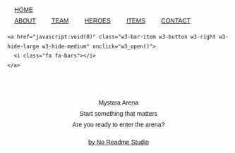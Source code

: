 
<html>
<title>W3.CSS Template</title>
<meta charset="UTF-8">
<meta name="viewport" content="width=device-width, initial-scale=1">
<link rel="stylesheet" href="https://www.w3schools.com/w3css/4/w3.css">
<link rel="stylesheet" href="https://fonts.googleapis.com/css?family=Raleway">
<link rel="stylesheet" href="https://cdnjs.cloudflare.com/ajax/libs/font-awesome/4.7.0/css/font-awesome.min.css">
<style>
body,h1,h2,h3,h4,h5,h6 {font-family: "Raleway", sans-serif}
body, html {
    height: 100%;
    line-height: 1.8;
}
/* Full height image header */
.bgimg-1 {
    background-position: center;
    background-size: cover;
    background-image: url(hola.png);
    min-height: 100%;
}
.w3-bar .w3-button {
    padding: 16px;
}
</style>
<body>

<!-- Navbar (sit on top) -->
<div class="w3-top">
  <div class="w3-bar w3-white w3-card" id="myNavbar">
    <a href="#home" class="w3-bar-item w3-button w3-wide">HOME</a>
    <!-- Right-sided navbar links -->
    <div class="w3-right w3-hide-small">
      <a href="#about" class="w3-bar-item w3-button">ABOUT</a>
      <a href="#team" class="w3-bar-item w3-button"><i class="fa fa-user"></i> TEAM</a>
      <a href="#work" class="w3-bar-item w3-button"><i class="fa fa-male"></i> HEROES</a>
      <a href="#pricing" class="w3-bar-item w3-button"><i class="fa fa-archive"></i> ITEMS</a>
      <a href="#contact" class="w3-bar-item w3-button"><i class="fa fa-envelope"></i> CONTACT</a>
    </div>
    <!-- Hide right-floated links on small screens and replace them with a menu icon -->

    <a href="javascript:void(0)" class="w3-bar-item w3-button w3-right w3-hide-large w3-hide-medium" onclick="w3_open()">
      <i class="fa fa-bars"></i>
    </a>
  </div>
</div>

<!-- Sidebar on small screens when clicking the menu icon -->
<nav class="w3-sidebar w3-bar-block w3-black w3-card w3-animate-left w3-hide-medium w3-hide-large" style="display:none" id="mySidebar">
  <a href="javascript:void(0)" onclick="w3_close()" class="w3-bar-item w3-button w3-large w3-padding-16">Close ×</a>
  <a href="#about" onclick="w3_close()" class="w3-bar-item w3-button">ABOUT</a>
  <a href="#team" onclick="w3_close()" class="w3-bar-item w3-button">TEAM</a>
  <a href="#work" onclick="w3_close()" class="w3-bar-item w3-button">HEROES</a>
  <a href="#pricing" onclick="w3_close()" class="w3-bar-item w3-button">ITEMS</a>
  <a href="#contact" onclick="w3_close()" class="w3-bar-item w3-button">CONTACT</a>
</nav>

<!-- Header with full-height image -->
<header class="bgimg-1 w3-display-container w3-grayscale-min" id="home">
  <div class="w3-display-left w3-text-black" style="padding:48px">
    <span class="w3-jumbo w3-hide-small">Mystara Arena</span><br>
    <span class="w3-xxlarge w3-hide-large w3-hide-medium">Start something that matters</span><br>
    <span class="w3-large">Are you ready to enter the arena?</span>
    <p><a href="#about" class="w3-button w3-white w3-padding-large w3-large w3-margin-top w3-opacity w3-hover-opacity-off">by No Readme Studio</a></p>
  </div> 
  <div class="w3-display-bottomleft w3-text-grey w3-large" style="padding:24px 48px">
    <i class="fa fa-facebook-official w3-hover-opacity"></i>
    <i class="fa fa-instagram w3-hover-opacity"></i>
    <i class="fa fa-twitter w3-hover-opacity"></i>
  </div>
</header>

<!-- About Section -->
<div class="w3-container" style="padding:128px 16px" id="about">
  <h3 class="w3-center">ABOUT THE COMPANY</h3>
  <p class="w3-center w3-large">Key features of our company</p>
  <div class="w3-row-padding w3-center" style="margin-top:64px">
    <div class="w3-quarter">
      <i class="fa fa-desktop w3-margin-bottom w3-jumbo w3-center"></i>
      <p class="w3-large">Responsive</p>
      <p>We listen to our fanbase and we try to make dreams come true.</p>
    </div>
    <div class="w3-quarter">
      <i class="fa fa-heart w3-margin-bottom w3-jumbo"></i>
      <p class="w3-large">Passion</p>
      <p>The team never gives (even after getting a 0) All the content comes directly from our heart.</p>
    </div>
    <div class="w3-quarter">
      <i class="fa fa-diamond w3-margin-bottom w3-jumbo"></i>
      <p class="w3-large">Design</p>
      <p> Design polished like a shining diamond. It will blow your mind.</p>
    </div>
    <div class="w3-quarter">
      <i class="fa fa-cog w3-margin-bottom w3-jumbo"></i>
      <p class="w3-large">Support</p>
      <p> Our team is capable of fixing anything (even the world).</p>
    </div>
  </div>
</div>

<!-- Promo Section - "We know design" -->
<div class="w3-container w3-light-grey" style="padding:128px 16px">
  <div class="w3-row-padding">
    <div class="w3-col m6">
      <h3>Download our game here.</h3>
      <p>Prepare to have an amazing experience playing with your friends.</p>
      <p><a href="#work" class="w3-button w3-black"><i class="fa fa-file"> </i> Download our game</a></p>
    </div>
    <div class="w3-col m6">
      <img class="w3-image w3-round-large" src="/w3images/phone_buildings.jpg" alt="Buildings" width="700" height="394">
    </div>
  </div>
</div>

<!-- Team Section -->
<div class="w3-container" style="padding:128px 16px" id="team">
  <h3 class="w3-center">THE TEAM</h3>
  <p class="w3-center w3-large">The ones who run this company</p>
  <div class="w3-row-padding w3-grayscale" style="margin-top:64px">
    <div class="w3-col l3 m6 w3-margin-bottom">
      <div class="w3-card">
        <img src="/w3images/team2.jpg" alt="John" style="width:100%">
        <div class="w3-container">
          <h3>Pol Carrera</h3>
          <p class="w3-opacity">Designer</p>
          <p>deishjndffndksjfklasjfkljsdkljfkls.</p>
          <p><button class="w3-button w3-light-grey w3-block"><i class="fa fa-envelope"></i> Contact</button></p>
        </div>
      </div>
    </div>
    <div class="w3-col l3 m6 w3-margin-bottom">
      <div class="w3-card">
        <img src="/w3images/team1.jpg" alt="Jane" style="width:100%">
        <div class="w3-container">
          <h3>Nina Lopez</h3>
          <p class="w3-opacity">Artist</p>
          <p>fhdjksalhfjksdhfjkashjkf.</p>
          <p><button class="w3-button w3-light-grey w3-block"><i class="fa fa-envelope"></i> Contact</button></p>
        </div>
      </div>
    </div>
    <div class="w3-col l3 m6 w3-margin-bottom">
      <div class="w3-card">
        <img src="/w3images/team3.jpg" alt="Mike" style="width:100%">
        <div class="w3-container">
          <h3>Carles Margeli</h3>
          <p class="w3-opacity">Coder</p>
          <p>fkdlsñjfklsdhfjkldhsklfjkasldjfklña.</p>
          <p><button class="w3-button w3-light-grey w3-block"><i class="fa fa-envelope"></i> Contact</button></p>
        </div>
      </div>
    </div>
    <div class="w3-col l3 m6 w3-margin-bottom">
      <div class="w3-card">
        <img src="/w3images/team4.jpg" alt="Dan" style="width:100%">
        <div class="w3-container">
          <h3>Marc Moreno</h3>
          <p class="w3-opacity">Leader</p>
          <p>dfsafsdfsfdsfds.</p>
          <p><button class="w3-button w3-light-grey w3-block"><i class="fa fa-envelope"></i> Contact</button></p>
        </div>
      </div>
    </div>
    <div class="w3-col l3 m6 w3-margin-bottom">
      <div class="w3-card">
        <img src="/w3images/team4.jpg" alt="Dan" style="width:100%">
        <div class="w3-container">
          <h3>Norman Benet</h3>
          <p class="w3-opacity">Manager</p>
          <p>dfsafsdfsfdsfds.</p>
          <p><button class="w3-button w3-light-grey w3-block"><i class="fa fa-envelope"></i> Contact</button></p>
        </div>
      </div>
    </div>
    <div class="w3-col l3 m6 w3-margin-bottom">
      <div class="w3-card">
        <img src="/w3images/team4.jpg" alt="Dan" style="width:100%">
        <div class="w3-container">
          <h3>Albert Mas</h3>
          <p class="w3-opacity">QA</p>
          <p>dfsafsdfsfdsfds.</p>
          <p><button class="w3-button w3-light-grey w3-block"><i class="fa fa-envelope"></i> Contact</button></p>
        </div>
      </div>
    </div>
    <div class="w3-col l3 m6 w3-margin-bottom">
      <div class="w3-card">
        <img src="/w3images/team4.jpg" alt="Dan" style="width:100%">
        <div class="w3-container">
          <h3>Joel Cabaco</h3>
          <p class="w3-opacity">QA</p>
          <p>dfsafsdfsfdsfds.</p>
          <p><button class="w3-button w3-light-grey w3-block"><i class="fa fa-envelope"></i> Contact</button></p>
        </div>
      </div>
    </div>
    <div class="w3-col l3 m6 w3-margin-bottom">
      <div class="w3-card">
        <img src="/w3images/team4.jpg" alt="Dan" style="width:100%">
        <div class="w3-container">
          <h3>Roger Sanchez</h3>
          <p class="w3-opacity">UI</p>
          <p>dfsafsdfsfdsfds.</p>
          <p><button class="w3-button w3-light-grey w3-block"><i class="fa fa-envelope"></i> Contact</button></p>
        </div>
      </div>
    </div>
  </div>
</div>

<!-- Promo Section "Statistics" -->
<div class="w3-container w3-row w3-center w3-dark-grey w3-padding-64">
  <div class="w3-quarter">
    <span class="w3-xxlarge">1</span>
    <br>Rounded marks so far
  </div>
  <div class="w3-quarter">
    <span class="w3-xxlarge">1</span>
    <br>Projects Done
  </div>
  <div class="w3-quarter">
    <span class="w3-xxlarge">1980+</span>
    <br>Happy Clients
  </div>
  <div class="w3-quarter">
    <span class="w3-xxlarge">420+</span>
    <br>Meetings
  </div>
</div>

<!-- Work Section -->
<div class="w3-container" style="padding:128px 16px" id="work">
  <h3 class="w3-center">HEROES</h3>
  <p class="w3-center w3-large">Characters and abilities:</p>

  <div class="w3-row-padding" style="margin-top:64px">
    <div class="w3-col l3 m6">
      <img src="/w3images/tech_mic.jpg" style="width:100%" onclick="onClick(this)" class="w3-hover-opacity" alt="WARRIOR">
    </div>
    <div class="w3-col l3 m6">
      <img src="/w3images/tech_phone.jpg" style="width:100%" onclick="onClick(this)" class="w3-hover-opacity" alt="ROGUE">
    </div>
    <div class="w3-col l3 m6">
      <img src="/w3images/tech_drone.jpg" style="width:100%" onclick="onClick(this)" class="w3-hover-opacity" alt="WIZARD">
    </div>
    <div class="w3-col l3 m6">
      <img src="/w3images/tech_sound.jpg" style="width:100%" onclick="onClick(this)" class="w3-hover-opacity" alt="CLERIC">
    </div>
  </div>

  

<!-- Modal for full size images on click-->
<div id="modal01" class="w3-modal w3-black" onclick="this.style.display='none'">
  <span class="w3-button w3-xxlarge w3-black w3-padding-large w3-display-topright" title="Close Modal Image">×</span>
  <div class="w3-modal-content w3-animate-zoom w3-center w3-transparent w3-padding-64">
    <img id="img01" class="w3-image">
    <p id="caption" class="w3-opacity w3-large"></p>
  </div>
</div>

<!-- Skills Section -->
<div class="w3-container w3-light-grey w3-padding-64">
  <div class="w3-row-padding">
    <div class="w3-col m6">
      <h3>Our Skills.</h3>
      <p>We are currently coursing the second year of the Bachelor's degree in Videogames by UPC and CITM. </p>
      <p>Our team is formed by: artists, coders and designers.</p>
    </div>
    <div class="w3-col m6">
      <p class="w3-wide"><i class="fa fa-code-fork w3-margin-right"></i>Code</p>
      <div class="w3-grey">
        <div class="w3-container w3-dark-grey w3-center" style="width:100%">100%</div>
      </div>
      <p class="w3-wide"><i class="fa fa-lightbulb-o w3-margin-right"></i>Design</p>
      <div class="w3-grey">
        <div class="w3-container w3-dark-grey w3-center" style="width:100%">100%</div>
      </div>
      <p class="w3-wide"><i class="fa fa-photo w3-margin-right"></i>Art</p>
      <div class="w3-grey">
        <div class="w3-container w3-dark-grey w3-center" style="width:100%">100%</div>
      </div>
    </div>
  </div>
</div>

<!-- Work Section -->
<div class="w3-container" style="padding:128px 16px" id="pricing">
  <h3 class="w3-center">ITEMS</h3>
  <p class="w3-center w3-large">Choose wisely:</p>

  <div class="w3-row-padding" style="margin-top:64px">
    <div class="w3-col l3 m6">
      <img src="/w3images/tech_mic.jpg" style="width:100%" onclick="onClick(this)" class="w3-hover-opacity" alt="Staff of Thoth">
    </div>
    <div class="w3-col l3 m6">
      <img src="/w3images/tech_phone.jpg" style="width:100%" onclick="onClick(this)" class="w3-hover-opacity" alt="DragonSlayer">
    </div>
    <div class="w3-col l3 m6">
      <img src="/w3images/tech_drone.jpg" style="width:100%" onclick="onClick(this)" class="w3-hover-opacity" alt="Plate Mail">
    </div>
    <div class="w3-col l3 m6">
      <img src="/w3images/tech_sound.jpg" style="width:100%" onclick="onClick(this)" class="w3-hover-opacity" alt="Ring of Protection">
    </div>
    <div class="w3-col l3 m6">
      <img src="/w3images/tech_sound.jpg" style="width:100%" onclick="onClick(this)" class="w3-hover-opacity" alt="Swiftboots">
    </div>
    <div class="w3-col l3 m6">
      <img src="/w3images/tech_sound.jpg" style="width:100%" onclick="onClick(this)" class="w3-hover-opacity" alt="Tiara">
    </div>
  </div>
    
   

<!-- Contact Section -->
<div class="w3-container w3-light-grey" style="padding:128px 16px" id="contact">
  <h3 class="w3-center">CONTACT</h3>
  <p class="w3-center w3-large">Lets get in touch. Send us a message:</p>
  <div class="w3-row-padding" style="margin-top:64px">
    <div class="w3-half">
      <p><i class="fa fa-map-marker fa-fw w3-xxlarge w3-margin-right"></i> Barcelona, Catalunya</p>
      <p><i class="fa fa-envelope fa-fw w3-xxlarge w3-margin-right"> </i> Email: noreadmestudio@mail.com</p>
      <br>
      <form action="/action_page.php" target="_blank">
        <p><input class="w3-input w3-border" type="text" placeholder="Name" required name="Name"></p>
        <p><input class="w3-input w3-border" type="text" placeholder="Email" required name="Email"></p>
        <p><input class="w3-input w3-border" type="text" placeholder="Subject" required name="Subject"></p>
        <p><input class="w3-input w3-border" type="text" placeholder="Message" required name="Message"></p>
        <p>
          <button class="w3-button w3-black" type="submit">
            <i class="fa fa-paper-plane"></i> SEND MESSAGE
          </button>
        </p>
      </form>
    </div>
    <div class="w3-half">
      <!-- Add Google Maps -->
      <div id="googleMap" class="w3-greyscale-max" style="width:100%;height:510px;"></div>
    </div>
  </div>
</div>

<!-- Footer -->
<footer class="w3-center w3-black w3-padding-64">
  <a href="#home" class="w3-button w3-light-grey"><i class="fa fa-arrow-up w3-margin-right"></i>To the top</a>
  <div class="w3-xlarge w3-section">
    <i class="fa fa-facebook-official w3-hover-opacity"></i>
    <i class="fa fa-instagram w3-hover-opacity"></i>
    <i class="fa fa-twitter w3-hover-opacity"></i>
  </div>
</footer>
 
<!-- Add Google Maps -->
<script>
function myMap()
{
  myCenter=new google.maps.LatLng(41.3818, 2.1685);
  var mapOptions= {
    center:myCenter,
    zoom:12, scrollwheel: false, draggable: false,
    mapTypeId:google.maps.MapTypeId.ROADMAP
  };
  var map=new google.maps.Map(document.getElementById("googleMap"),mapOptions);

  var marker = new google.maps.Marker({
    position: myCenter,
  });
  marker.setMap(map);
}

// Modal Image Gallery
function onClick(element) {
  document.getElementById("img01").src = element.src;
  document.getElementById("modal01").style.display = "block";
  var captionText = document.getElementById("caption");
  captionText.innerHTML = element.alt;
}


// Toggle between showing and hiding the sidebar when clicking the menu icon
var mySidebar = document.getElementById("mySidebar");

function w3_open() {
    if (mySidebar.style.display === 'block') {
        mySidebar.style.display = 'none';
    } else {
        mySidebar.style.display = 'block';
    }
}

// Close the sidebar with the close button
function w3_close() {
    mySidebar.style.display = "none";
}
</script>
<script src="https://maps.googleapis.com/maps/api/js?key=AIzaSyBu-916DdpKAjTmJNIgngS6HL_kDIKU0aU&callback=myMap"></script>
<!--
To use this code on your website, get a free API key from Google.
Read more at: https://www.w3schools.com/graphics/google_maps_basic.asp
-->


